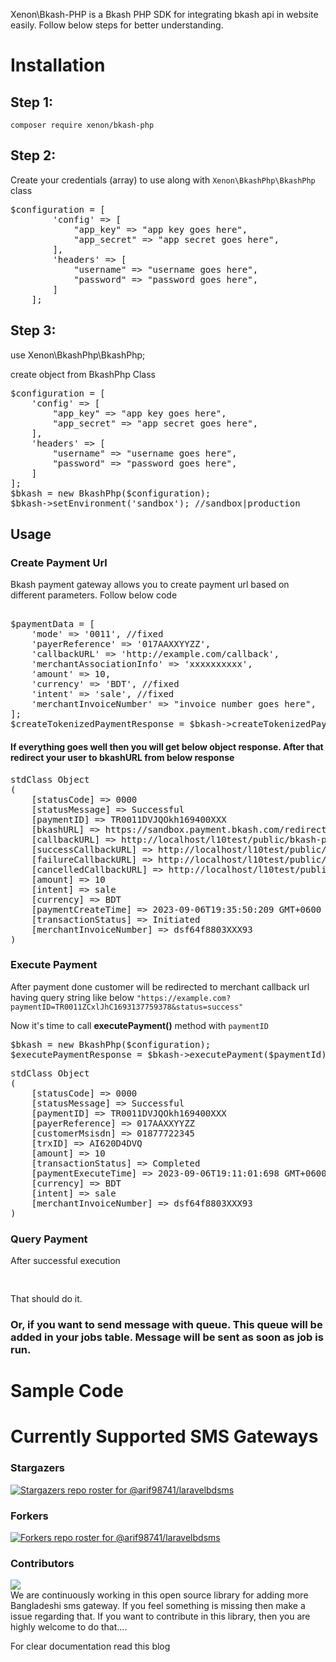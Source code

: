 Xenon\Bkash-PHP is a Bkash PHP SDK for integrating bkash api in website easily. Follow below steps for better understanding.


# Installation

## Step 1:
```
composer require xenon/bkash-php
```
## Step 2:
Create your credentials (array) to use along with `Xenon\BkashPhp\BkashPhp` class

<pre>
$configuration = [
        'config' => [
            "app_key" => "app key goes here",
            "app_secret" => "app secret goes here",
        ],
        'headers' => [
            "username" => "username goes here",
            "password" => "password goes here",
        ]
    ];
</pre>

## Step 3:
use Xenon\BkashPhp\BkashPhp;

create object from BkashPhp Class
<pre>
$configuration = [
    'config' => [
        "app_key" => "app key goes here",
        "app_secret" => "app secret goes here",
    ],
    'headers' => [
        "username" => "username goes here",
        "password" => "password goes here",
    ]
];
$bkash = new BkashPhp($configuration);
$bkash->setEnvironment('sandbox'); //sandbox|production
</pre>

## Usage

### Create Payment Url
Bkash payment gateway allows you to create payment url based on different parameters. Follow below code

<pre>

$paymentData = [ 
    'mode' => '0011', //fixed
    'payerReference' => '017AAXXYYZZ',
    'callbackURL' => 'http://example.com/callback',
    'merchantAssociationInfo' => 'xxxxxxxxxx',
    'amount' => 10,
    'currency' => 'BDT', //fixed
    'intent' => 'sale', //fixed
    'merchantInvoiceNumber' => "invoice number goes here",
];
$createTokenizedPaymentResponse = $bkash->createTokenizedPayment($paymentData);
</pre>

#### If everything goes well then you will get below object response. After that redirect your user to bkashURL from below response

<pre>
stdClass Object
(
    [statusCode] => 0000
    [statusMessage] => Successful
    [paymentID] => TR0011DVJQOkh169400XXX
    [bkashURL] => https://sandbox.payment.bkash.com/redirect/tokenized/?paymentID=TR0011DVJQOkh1694007349990&hash=yaJMHgVb_BW_pJuxErTFLHH06gK*rl8-QFyHHG0bqkwBdUU(NLFwI(-ltH8z36kpnxtxa5Xs5tJxFxW5KoyKN5nWPisXXXXXXXXXXX50209&mode=0011&apiVersion=v1.2.0-beta
    [callbackURL] => http://localhost/l10test/public/bkash-payment
    [successCallbackURL] => http://localhost/l10test/public/bkash-payment?paymentID=TR0011DVJQOkh1694007349990&status=success
    [failureCallbackURL] => http://localhost/l10test/public/bkash-payment?paymentID=TR0011DVJQOkh1694007349990&status=failure
    [cancelledCallbackURL] => http://localhost/l10test/public/bkash-payment?paymentID=TR0011DVJQOkh1694007349990&status=cancel
    [amount] => 10
    [intent] => sale
    [currency] => BDT
    [paymentCreateTime] => 2023-09-06T19:35:50:209 GMT+0600
    [transactionStatus] => Initiated
    [merchantInvoiceNumber] => dsf64f8803XXX93
)
</pre>

### Execute Payment
After payment done customer will be redirected to merchant callback url having query string like below
`"https://example.com?paymentID=TR0011ZCxlJhC1693137759378&status=success"`

Now it's time to call **executePayment()** method with `paymentID`
<pre>
$bkash = new BkashPhp($configuration);
$executePaymentResponse = $bkash->executePayment($paymentId);
</pre>

<pre>
stdClass Object
(
    [statusCode] => 0000
    [statusMessage] => Successful
    [paymentID] => TR0011DVJQOkh169400XXX
    [payerReference] => 017AAXXYYZZ
    [customerMsisdn] => 01877722345
    [trxID] => AI620D4DVQ
    [amount] => 10
    [transactionStatus] => Completed
    [paymentExecuteTime] => 2023-09-06T19:11:01:698 GMT+0600
    [currency] => BDT
    [intent] => sale
    [merchantInvoiceNumber] => dsf64f8803XXX93
)
</pre>

### Query Payment
After successful execution  
<pre>

</pre>
That should do it.


### Or, if you want to send message with queue. This queue will be added in your jobs table. Message will be sent as soon as job is run.

# Sample Code



# Currently Supported SMS Gateways


### Stargazers
[![Stargazers repo roster for @arif98741/laravelbdsms](https://reporoster.com/stars/arif98741/bkash-php)](https://github.com/arif98741/bkash-php/stargazers)

### Forkers
[![Forkers repo roster for @arif98741/laravelbdsms](https://reporoster.com/forks/arif98741/bkash-php)](https://github.com/arif98741/bkash-php/network/members)

### Contributors
<a href="https://github.com/arif98741/bkash-php/graphs/contributors">
  <img src="https://contrib.rocks/image?repo=arif98741/bkash-php" />
</a>

<br> 
We are continuously working in this open source library for adding more Bangladeshi sms gateway. If you feel something
is missing then make a issue regarding that. If you want to contribute in this library, then you are highly welcome to
do that....

For clear documentation read this blog


